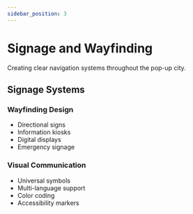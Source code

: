 ```yaml
---
sidebar_position: 3
---
```


# Signage and Wayfinding

Creating clear navigation systems throughout the pop-up city.

## Signage Systems

### Wayfinding Design

- Directional signs
- Information kiosks
- Digital displays
- Emergency signage

### Visual Communication

- Universal symbols
- Multi-language support
- Color coding
- Accessibility markers
